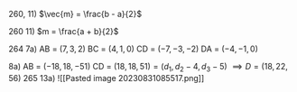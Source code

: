 260, 11)
$\vec{m} = \frac{b - a}{2}$ 

260 11)
$m = \frac{a + b}{2}$

264 7a)
AB = $(7, 3, 2)$
BC = $(4, 1, 0)$
CD = $(-7, -3, -2)$
DA = $(-4, -1, 0)$

8a)
AB = $(-18, 18, -51)$ 
CD = $(18, 18, 51) = (d_1, d_2 - 4, d_3 - 5)$
$\implies D = (18, 22, 56)$
265 13a)
![[Pasted image 20230831085517.png]]
